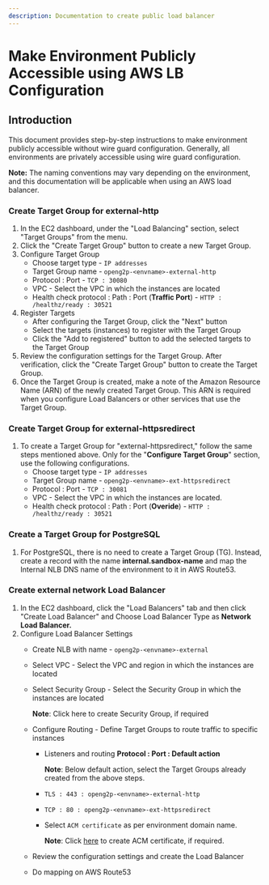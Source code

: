 ```yaml
---
description: Documentation to create public load balancer
---
```


# Make Environment Publicly Accessible using AWS LB Configuration

## Introduction

This document provides step-by-step instructions to make environment publicly accessible without wire guard configuration. Generally, all environments are privately accessible using wire guard configuration.

**Note:** The naming conventions may vary depending on the environment, and this documentation will be applicable when using an AWS load balancer.

### Create Target Group for external-**http** <a href="#creating-target-group-for-openg2p-external-http" id="creating-target-group-for-openg2p-external-http"></a>

1. In the EC2 dashboard, under the "Load Balancing" section, select "Target Groups" from the menu.
2. Click the "Create Target Group" button to create a new Target Group.
3. Configure Target Group
   * Choose target type - `IP addresses`
   * Target Group name - `openg2p-<envname>-external-http`
   * Protocol : Port - `TCP : 30080`
   * VPC - Select the VPC in which the instances are located
   * Health check protocol : Path : Port (**Traffic Port**) - `HTTP : /healthz/ready : 30521`
4. Register Targets
   * After configuring the Target Group, click the "Next" button
   * Select the targets (instances) to register with the Target Group
   * Click the "Add to registered" button to add the selected targets to the Target Group
5. Review the configuration settings for the Target Group. After verification, click the "Create Target Group" button to create the Target Group.
6. Once the Target Group is created, make a note of the Amazon Resource Name (ARN) of the newly created Target Group. This ARN is required when you configure Load Balancers or other services that use the Target Group.

### Create Target Group for external-**httpsredirect** <a href="#creating-target-group-for-openg2p-external-httpsredirect" id="creating-target-group-for-openg2p-external-httpsredirect"></a>

1. To create a Target Group for "external-httpsredirect," follow the same steps mentioned above. Only for the "**Configure Target Group**" section, use the following configurations.
   * Choose target type - `IP addresses`
   * Target Group name - `openg2p-<envname>-ext-httpsredirect`
   * Protocol : Port - `TCP : 30081`
   * VPC - Select the VPC in which the instances are located.
   * Health check protocol : Path : Port (**Overide**) - `HTTP : /healthz/ready : 30521`

### Create a Target Group for PostgreSQL <a href="#creating-a-target-group-for-postgresql" id="creating-a-target-group-for-postgresql"></a>

1. For PostgreSQL, there is no need to create a Target Group (TG). Instead, create a record with the name **internal.sandbox-name** and map the Internal NLB DNS name of the environment to it in AWS Route53.

### Create external n**etwork Load Balancer** <a href="#creating-external-network-load-balancer" id="creating-external-network-load-balancer"></a>

1. In the EC2 dashboard, click the "Load Balancers" tab and then click "Create Load Balancer" and Choose Load Balancer Type as **Network Load Balancer.**
2. Configure Load Balancer Settings
   * Create NLB with name - `openg2p-<envname>-external`
   * Select VPC - Select the VPC and region in which the instances are located
   *   Select Security Group - Select the Security Group in which the instances are located

       &#x20;**Note**:  Click here to create Security Group, if required
   * Configure Routing - Define Target Groups to route traffic to specific instances
     *   Listeners and routing **Protocol : Port : Default action**

         **Note**: Below default action, select the Target Groups already created from the above steps.
     * `TLS : 443 : openg2p-<envname>-external-http`
     * `TCP : 80 : openg2p-<envname>-ext-httpsredirect`
     *   Select `ACM certificate` as per environment domain name.

         **Note**: Click [here](create-acm-certificate-on-aws.md) to create ACM certificate, if required.
   * Review the configuration settings and create the Load Balancer
   * Do mapping on AWS Route53
